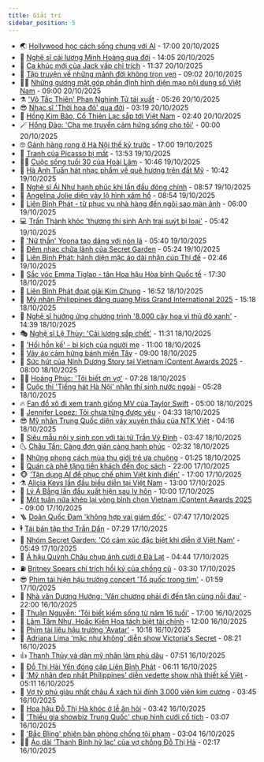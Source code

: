 ```yaml
---
title: Giải trí
sidebar_position: 5
---
```


<!-- vnexpress-giai-tri:START -->
- 🌏 [Hollywood học cách sống chung với AI](https://vnexpress.net/hollywood-hoc-cach-song-chung-voi-ai-4952530.html) - 17:00 20/10/2025
- 💫 [Nghệ sĩ cải lương Minh Hoàng qua đời](https://vnexpress.net/nghe-si-cai-luong-minh-hoang-qua-doi-4953708.html) - 14:05 20/10/2025
- 🌮 [Ca khúc mới của Jack vấp chỉ trích](https://vnexpress.net/ca-khuc-moi-cua-jack-vap-chi-trich-4953648.html) - 11:37 20/10/2025
- 🧠 [Tập truyện về những mảnh đời không trọn vẹn](https://vnexpress.net/tap-truyen-ve-nhung-manh-doi-khong-tron-ven-4944626.html) - 09:02 20/10/2025
- 👨‍🏫 [Những gương mặt góp phần định hình diện mạo nội dung số Việt Nam](https://vnexpress.net/nhung-guong-mat-gop-phan-dinh-hinh-dien-mao-noi-dung-so-viet-nam-4953402.html) - 09:00 20/10/2025
- ⚗️ [&#39;Võ Tắc Thiên&#39; Phan Nghinh Tử tái xuất](https://vnexpress.net/vo-tac-thien-phan-nghinh-tu-tai-xuat-4953412.html) - 05:26 20/10/2025
- 😎 [Nhạc sĩ &#39;Thời hoa đỏ&#39; qua đời](https://vnexpress.net/nhac-si-thoi-hoa-do-qua-doi-4953369.html) - 03:19 20/10/2025
- 🫣 [Hồng Kim Bảo, Cổ Thiên Lạc sắp tới Việt Nam](https://vnexpress.net/hong-kim-bao-co-thien-lac-sap-toi-viet-nam-4953311.html) - 02:40 20/10/2025
- 🪄 [Hồng Đào: &#39;Cha mẹ truyền cảm hứng sống cho tôi&#39;](https://vnexpress.net/hong-dao-cha-me-truyen-cam-hung-song-cho-toi-4952613.html) - 00:00 20/10/2025
- 🤓 [Gánh hàng rong ở Hà Nội thế kỷ trước](https://vnexpress.net/ganh-hang-rong-o-ha-noi-the-ky-truoc-4953127.html) - 17:00 19/10/2025
- 🫶 [Tranh của Picasso bị mất](https://vnexpress.net/tranh-cua-picasso-bi-mat-4953194.html) - 13:53 19/10/2025
- 🧑‍🏫 [Cuộc sống tuổi 30 của Hoài Lâm](https://vnexpress.net/cuoc-song-tuoi-30-cua-hoai-lam-4953215.html) - 10:46 19/10/2025
- 🦄 [Hà Anh Tuấn hát nhạc phẩm về quê hương trên đất Mỹ](https://vnexpress.net/ha-anh-tuan-hat-nhac-pham-ve-que-huong-tren-dat-my-4953200.html) - 10:42 19/10/2025
- 💫 [Nghệ sĩ Ái Như hạnh phúc khi lần đầu đóng chính](https://vnexpress.net/nghe-si-ai-nhu-hanh-phuc-khi-lan-dau-dong-chinh-4953125.html) - 08:57 19/10/2025
- 🎊 [Angelina Jolie diện váy lộ hình xăm hổ](https://vnexpress.net/angelina-jolie-dien-vay-lo-hinh-xam-ho-4953186.html) - 08:54 19/10/2025
- 👹 [Liên Bỉnh Phát - từ phục vụ nhà hàng đến ngôi sao màn ảnh](https://vnexpress.net/lien-binh-phat-tu-phuc-vu-nha-hang-den-ngoi-sao-man-anh-4953121.html) - 06:00 19/10/2025
- 💻 [Trấn Thành khóc &#39;thương thí sinh Anh trai suýt bị loại&#39;](https://vnexpress.net/tran-thanh-khoc-thuong-thi-sinh-anh-trai-suyt-bi-loai-4953144.html) - 05:42 19/10/2025
- 🤡 [&#39;Nữ thần&#39; Yoona tạo dáng với nón lá](https://vnexpress.net/nu-than-yoona-tao-dang-voi-non-la-4953122.html) - 05:40 19/10/2025
- 🥰 [Đêm nhạc chữa lành của Secret Garden](https://vnexpress.net/dem-nhac-chua-lanh-cua-secret-garden-4953104.html) - 05:24 19/10/2025
- 🚀 [Liên Bỉnh Phát: hãnh diện mặc áo dài nhận cúp Thị đế](https://vnexpress.net/lien-binh-phat-hanh-dien-mac-ao-dai-nhan-cup-thi-de-4953109.html) - 02:46 19/10/2025
- 📝 [Sắc vóc Emma Tiglao - tân Hoa hậu Hòa bình Quốc tế](https://vnexpress.net/sac-voc-emma-tiglao-tan-hoa-hau-hoa-binh-quoc-te-4953060.html) - 17:30 18/10/2025
- 🐲 [Liên Bỉnh Phát đoạt giải Kim Chung](https://vnexpress.net/lien-binh-phat-doat-giai-kim-chung-4953064.html) - 16:52 18/10/2025
- 🎃 [Mỹ nhân Philippines đăng quang Miss Grand International 2025](https://vnexpress.net/my-nhan-philippines-dang-quang-miss-grand-international-2025-4953027.html) - 15:18 18/10/2025
- 🤠 [Nghệ sĩ hưởng ứng chương trình &#39;8.000 cây hoa vì thủ đô xanh&#39;](https://vnexpress.net/nghe-si-huong-ung-chuong-trinh-8-000-cay-hoa-vi-thu-do-xanh-4953007.html) - 14:39 18/10/2025
- 🎭 [Nghệ sĩ Lệ Thủy: &#39;Cải lương sắp chết&#39;](https://vnexpress.net/nghe-si-le-thuy-cai-luong-sap-chet-4953010.html) - 11:31 18/10/2025
- 🧰 [&#39;Hồi hồn kế&#39; - bi kịch của người mẹ](https://vnexpress.net/giai-tri/phim/thu-vien-phim/the-resurrected-848) - 11:00 18/10/2025
- 🦍 [Váy áo cảm hứng bánh miền Tây](https://vnexpress.net/vay-ao-cam-hung-banh-mien-tay-4952243.html) - 09:00 18/10/2025
- 🌝 [Sức hút của Ninh Dương Story tại Vietnam iContent Awards 2025](https://vnexpress.net/suc-hut-cua-ninh-duong-story-tai-vietnam-icontent-awards-2025-4952617.html) - 08:00 18/10/2025
- 🧑‍💻 [Hoàng Phúc: &#39;Tôi biết ơn vợ&#39;](https://vnexpress.net/hoang-phuc-toi-biet-on-vo-4950625.html) - 07:28 18/10/2025
- 🥸 [Cuộc thi &#39;Tiếng hát Hà Nội&#39; nhận thí sinh nước ngoài](https://vnexpress.net/cuoc-thi-tieng-hat-ha-noi-nhan-thi-sinh-nuoc-ngoai-4952197.html) - 05:28 18/10/2025
- 🔥 [Fan đổ xô đi xem tranh giống MV của Taylor Swift](https://vnexpress.net/fan-do-xo-di-xem-tranh-giong-mv-cua-taylor-swift-4952451.html) - 05:00 18/10/2025
- 🐎 [Jennifer Lopez: Tôi chưa từng được yêu](https://vnexpress.net/jennifer-lopez-toi-chua-tung-duoc-yeu-4952011.html) - 04:33 18/10/2025
- 😎 [Mỹ nhân Trung Quốc diện váy xuyên thấu của NTK Việt](https://vnexpress.net/my-nhan-trung-quoc-dien-vay-xuyen-thau-cua-ntk-viet-4952906.html) - 04:16 18/10/2025
- 🦄 [Siêu mẫu nội y sinh con với tài tử Trần Vỹ Đình](https://vnexpress.net/sieu-mau-noi-y-sinh-con-voi-tai-tu-tran-vy-dinh-4952880.html) - 03:47 18/10/2025
- 🌜 [Châu Tấn: Càng đơn giản càng hạnh phúc](https://vnexpress.net/chau-tan-cang-don-gian-cang-hanh-phuc-4952859.html) - 02:32 18/10/2025
- 🚦 [Những phong cách mùa thu giới trẻ ưa chuộng](https://vnexpress.net/nhung-phong-cach-mua-thu-gioi-tre-ua-chuong-4952691.html) - 01:25 18/10/2025
- 🧐 [Quán cà phê tặng tiền khách đến đọc sách](https://vnexpress.net/quan-ca-phe-tang-tien-khach-den-doc-sach-4952684.html) - 22:00 17/10/2025
- 🐵 [&#39;Tận dụng AI để phục chế phim Việt kinh điển&#39;](https://vnexpress.net/tan-dung-ai-de-phuc-che-phim-viet-kinh-dien-4952446.html) - 17:00 17/10/2025
- ⚗️ [Alicia Keys lần đầu biểu diễn tại Việt Nam](https://vnexpress.net/alicia-keys-lan-dau-bieu-dien-tai-viet-nam-4952760.html) - 13:00 17/10/2025
- 👺 [Lý Á Bằng lần đầu xuất hiện sau ly hôn](https://vnexpress.net/ly-a-bang-lan-dau-xuat-hien-sau-ly-hon-4952467.html) - 10:00 17/10/2025
- 🌊 [Một tuần nữa khép lại vòng bình chọn Vietnam iContent Awards 2025](https://vnexpress.net/mot-tuan-nua-khep-lai-vong-binh-chon-vietnam-icontent-awards-2025-4952349.html) - 09:00 17/10/2025
- 🪜 [Doãn Quốc Đam &#39;không hợp vai giám đốc&#39;](https://vnexpress.net/doan-quoc-dam-khong-hop-vai-giam-doc-4952456.html) - 07:47 17/10/2025
- 🕴 [Tái bản tập thơ Trần Dần](https://vnexpress.net/tai-ban-tap-tho-tran-dan-4952585.html) - 07:29 17/10/2025
- 💃 [Nhóm Secret Garden: &#39;Có cảm xúc đặc biệt khi diễn ở Việt Nam&#39;](https://vnexpress.net/nhom-secret-garden-co-cam-xuc-dac-biet-khi-dien-o-viet-nam-4952207.html) - 05:49 17/10/2025
- 🦄 [Á hậu Quỳnh Châu chụp ảnh cưới ở Đà Lạt](https://vnexpress.net/a-hau-quynh-chau-chup-anh-cuoi-o-da-lat-4952547.html) - 04:44 17/10/2025
- ⛽️ [Britney Spears chỉ trích hồi ký của chồng cũ](https://vnexpress.net/britney-spears-chi-trich-hoi-ky-cua-chong-cu-4952199.html) - 03:30 17/10/2025
- 😎 [Phim tái hiện hậu trường concert &#39;Tổ quốc trong tim&#39;](https://vnexpress.net/phim-tai-hien-hau-truong-concert-to-quoc-trong-tim-4952441.html) - 01:59 17/10/2025
- 🌊 [Nhà văn Dương Hướng: &#39;Văn chương phải đi đến tận cùng nỗi đau&#39;](https://vnexpress.net/nha-van-duong-huong-van-chuong-phai-di-den-tan-cung-noi-dau-4942249.html) - 22:00 16/10/2025
- 🐲 [Thuận Nguyễn: &#39;Tôi biết kiếm sống từ năm 16 tuổi&#39;](https://vnexpress.net/thuan-nguyen-toi-biet-kiem-song-tu-nam-16-tuoi-4951089.html) - 17:00 16/10/2025
- 💂 [Lâm Tâm Như, Hoắc Kiến Hoa tách biệt tài chính](https://vnexpress.net/lam-tam-nhu-hoac-kien-hoa-tach-biet-tai-chinh-4952267.html) - 12:00 16/10/2025
- 🙉 [Phim tài liệu hậu trường &#39;Avatar&#39;](https://vnexpress.net/phim-tai-lieu-hau-truong-avatar-4952061.html) - 10:18 16/10/2025
- 💪 [Adriana Lima &#39;mặc như không&#39; diễn show Victoria&#39;s Secret](https://vnexpress.net/adriana-lima-mac-nhu-khong-dien-show-victoria-s-secret-4952154.html) - 08:21 16/10/2025
- 👍 [Thanh Thủy và dàn mỹ nhân làm phù dâu](https://vnexpress.net/thanh-thuy-va-dan-my-nhan-lam-phu-dau-4952200.html) - 07:51 16/10/2025
- 💪 [Đỗ Thị Hải Yến đóng cặp Liên Bỉnh Phát](https://vnexpress.net/do-thi-hai-yen-dong-cap-lien-binh-phat-4951693.html) - 06:11 16/10/2025
- 💄 [&#39;Mỹ nhân đẹp nhất Philippines&#39; diễn vedette show nhà thiết kế Việt](https://vnexpress.net/my-nhan-dep-nhat-philippines-dien-vedette-show-nha-thiet-ke-viet-4952103.html) - 05:11 16/10/2025
- 🦩 [Vợ tỷ phú giàu nhất châu Á xách túi đính 3.000 viên kim cương](https://vnexpress.net/vo-ty-phu-giau-nhat-chau-a-xach-tui-dinh-3-000-vien-kim-cuong-4952023.html) - 03:45 16/10/2025
- 🥸 [Hoa hậu Đỗ Thị Hà khóc ở lễ ăn hỏi](https://vnexpress.net/hoa-hau-do-thi-ha-khoc-o-le-an-hoi-4952014.html) - 03:42 16/10/2025
- 🧰 [&#39;Thiếu gia showbiz Trung Quốc&#39; chụp hình cưới cổ tích](https://vnexpress.net/thieu-gia-showbiz-trung-quoc-chup-hinh-cuoi-co-tich-4952008.html) - 03:07 16/10/2025
- 💼 [&#39;Bắc Bling&#39; phiên bản phòng chống tội phạm](https://vnexpress.net/bac-bling-phien-ban-phong-chong-toi-pham-4952057.html) - 03:04 16/10/2025
- 🧑‍💻 [Áo dài &#39;Thanh Bình hỷ lạc&#39; của vợ chồng Đỗ Thị Hà](https://vnexpress.net/ao-dai-thanh-binh-hy-lac-cua-vo-chong-do-thi-ha-4952006.html) - 02:17 16/10/2025<!-- vnexpress-giai-tri:END -->

